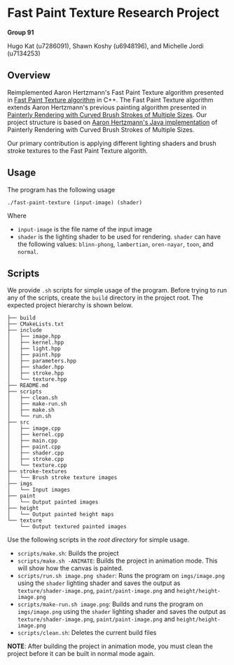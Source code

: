 # Fast Paint Texture Research Project

**Group 91**

Hugo Kat (u7286091), Shawn Koshy (u6948196), and Michelle Jordi (u7134253)

## Overview

Reimplemented Aaron Hertzmann's Fast Paint Texture algorithm presented in [Fast Paint Texture algorithm](https://www.dgp.toronto.edu/papers/ahertzmann_NPAR2002.pdf) in C++. The Fast Paint Texture algorithm extends Aaron Hertzmann's previous painting algorithm presented in [Painterly Rendering with Curved Brush Strokes of Multiple Sizes](https://dl.acm.org/doi/pdf/10.1145/280814.280951). Our project structure is based on [Aaron Hertzmann's Java implementation](https://github.com/hertzmann/painterJava/tree/main) of Painterly Rendering with Curved Brush Strokes of Multiple Sizes. 

Our primary contribution is applying different lighting shaders and brush stroke textures to the Fast Paint Texture algorith. 

## Usage
The program has the following usage
```
./fast-paint-texture (input-image) (shader)
```
Where
- `input-image` is the file name of the input image
- `shader` is the lighting shader to be used for rendering. `shader` can have the following values: `blinn-phong`, `lambertian`, `oren-nayar`, `toon`, and `normal`.

## Scripts
We provide `.sh` scripts for simple usage of the program. Before trying to run any of the scripts, create the `build` directory in the project root. The expected project hierarchy is shown below.

```
├── build
├── CMakeLists.txt
├── include
│   ├── image.hpp
│   ├── kernel.hpp
│   ├── light.hpp
│   ├── paint.hpp
│   ├── parameters.hpp
│   ├── shader.hpp
│   ├── stroke.hpp
│   └── texture.hpp
├── README.md
├── scripts
│   ├── clean.sh
│   ├── make-run.sh
│   ├── make.sh
│   └── run.sh
├── src
│   ├── image.cpp
│   ├── kernel.cpp
│   ├── main.cpp
│   ├── paint.cpp
│   ├── shader.cpp
│   ├── stroke.cpp
│   └── texture.cpp
├── stroke-textures
│   └── Brush stroke texture images
├── imgs
│   └── Input images
├── paint
│   └── Output painted images
├── height
│   └── Output painted height maps
└── texture
    └── Output textured painted images
```

Use the following scripts in the *root directory* for simple usage.
* `scripts/make.sh`: Builds the project
* `scripts/make.sh -ANIMATE`: Builds the project in animation mode. This will show how the canvas is painted. 
* `scripts/run.sh image.png shader`: Runs the program on `imgs/image.png` using the `shader` lighting shader and saves the output as `texture/shader-image.png`, `paint/paint-image.png` and `height/height-image.png`
* `scripts/make-run.sh image.png`: Builds and runs the program on `imgs/image.png` using the `shader` lighting shader and saves the output as `texture/shader-image.png`, `paint/paint-image.png` and `height/height-image.png`
* `scripts/clean.sh`: Deletes the current build files

**NOTE**: After building the project in animation mode, you must clean the project before it can be built in normal mode again. 